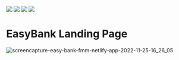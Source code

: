![](https://img.shields.io/badge/CSS3-1572B6?style=for-the-badge&logo=css3&logoColor=white)
![](https://img.shields.io/badge/HTML5-E34F26?style=for-the-badge&logo=html5&logoColor=white)
![](https://img.shields.io/badge/JavaScript-323330?style=for-the-badge&logo=javascript&logoColor=F7DF1E)
![](https://img.shields.io/badge/Sass-CC6699?style=for-the-badge&logo=sass&logoColor=white)

# EasyBank Landing Page

![screencapture-easy-bank-fmm-netlify-app-2022-11-25-16_26_05](https://user-images.githubusercontent.com/91689754/204044916-281cf79a-2239-4b42-9086-57fca5f06d07.png)
